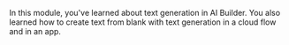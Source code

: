 In this module, you've learned about text generation in AI Builder. You also learned how to create text from blank with text generation in a cloud flow and in an app.
